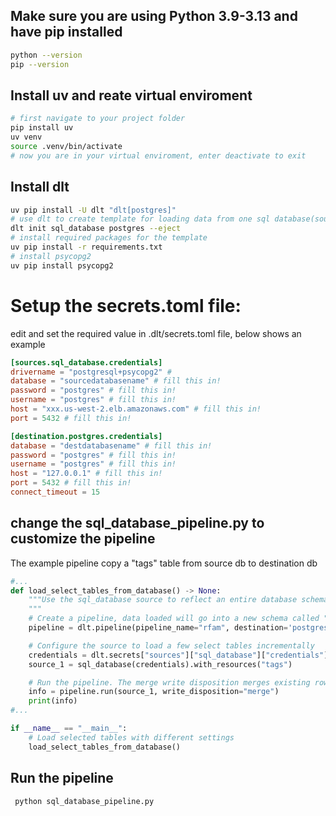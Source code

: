 ## Make sure you are using Python 3.9-3.13 and have pip installed
```bash
python --version
pip --version
```

## Install uv and reate virtual enviroment
```bash
# first navigate to your project folder 
pip install uv
uv venv
source .venv/bin/activate
# now you are in your virtual enviroment, enter deactivate to exit
```

## Install dlt
```bash
uv pip install -U dlt "dlt[postgres]"
# use dlt to create template for loading data from one sql database(source) to a postgres(destination) database
dlt init sql_database postgres --eject
# install required packages for the template
uv pip install -r requirements.txt
# install psycopg2
uv pip install psycopg2
```
# Setup the secrets.toml file:
edit and set the required value in .dlt/secrets.toml file, below shows an example
```toml
[sources.sql_database.credentials]
drivername = "postgresql+psycopg2" #
database = "sourcedatabasename" # fill this in!
password = "postgres" # fill this in!
username = "postgres" # fill this in!
host = "xxx.us-west-2.elb.amazonaws.com" # fill this in!
port = 5432 # fill this in!

[destination.postgres.credentials]
database = "destdatabasename" # fill this in!
password = "postgres" # fill this in!
username = "postgres" # fill this in!
host = "127.0.0.1" # fill this in!
port = 5432 # fill this in!
connect_timeout = 15
```

## change the sql_database_pipeline.py to customize the pipeline
The example pipeline copy a "tags" table from source db to destination db
```py
#...
def load_select_tables_from_database() -> None:
    """Use the sql_database source to reflect an entire database schema and load select tables from it.
    """
    # Create a pipeline, data loaded will go into a new schema called "rfam_data"
    pipeline = dlt.pipeline(pipeline_name="rfam", destination='postgres', dataset_name="rfam_data")

    # Configure the source to load a few select tables incrementally
    credentials = dlt.secrets["sources"]["sql_database"]["credentials"] # load settings from .dlt/secrets.toml 
    source_1 = sql_database(credentials).with_resources("tags")

    # Run the pipeline. The merge write disposition merges existing rows in the destination by primary key
    info = pipeline.run(source_1, write_disposition="merge")
    print(info)
#...

if __name__ == "__main__":
    # Load selected tables with different settings
    load_select_tables_from_database()
```

## Run the pipeline
```bash
 python sql_database_pipeline.py
 ```

